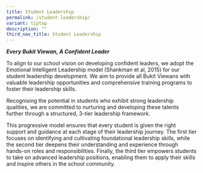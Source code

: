 ```yaml
---
title: Student Leadership
permalink: /student-leadership/
variant: tiptap
description: ""
third_nav_title: Student Leadership
---
```

<p><strong><em>Every Bukit Viewan, A Confident Leader</em></strong>
</p>
<p>To align to our school vision on developing confident leaders, we adopt
the Emotional Intelligent Leadership&nbsp;model (Shankman et al, 2015)&nbsp;for
our student leadership development. We aim to provide all Bukit Viewans
with valuable leadership opportunities and comprehensive training programs
to foster their leadership skills.</p>
<p>Recognising the potential in students who exhibit strong leadership qualities,
we are committed to nurturing and developing these talents further through
a structured, 3-tier leadership framework.</p>
<p>This progressive model ensures that every student is given the right support
and guidance at each stage of their leadership journey. The first tier
focuses on identifying and cultivating foundational leadership skills,
while the second tier deepens their understanding and experience through
hands-on roles and responsibilities. Finally, the third tier empowers students
to take on advanced leadership positions, enabling them to apply their
skills and inspire others in the school community.</p>